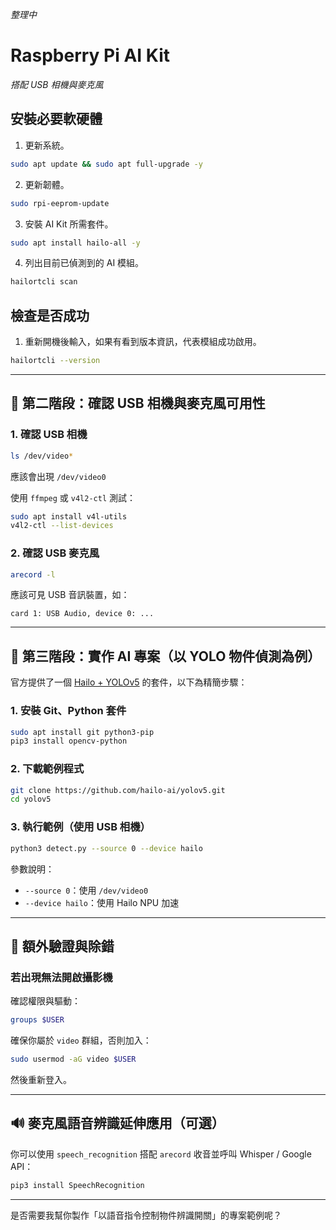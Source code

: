 _整理中_

# Raspberry Pi AI Kit

_搭配 USB 相機與麥克風_

## 安裝必要軟硬體

1. 更新系統。

```bash
sudo apt update && sudo apt full-upgrade -y 
```

2. 更新韌體。

```bash
sudo rpi-eeprom-update
```

3. 安裝 AI Kit 所需套件。

```bash
sudo apt install hailo-all -y
```

4. 列出目前已偵測到的 AI 模組。

```bash
hailortcli scan
```

## 檢查是否成功

1. 重新開機後輸入，如果有看到版本資訊，代表模組成功啟用。

```bash
hailortcli --version
```


---

## 🎥 第二階段：確認 USB 相機與麥克風可用性

### 1. 確認 USB 相機
```bash
ls /dev/video*
```
應該會出現 `/dev/video0`

使用 `ffmpeg` 或 `v4l2-ctl` 測試：
```bash
sudo apt install v4l-utils
v4l2-ctl --list-devices
```

### 2. 確認 USB 麥克風
```bash
arecord -l
```
應該可見 USB 音訊裝置，如：
```
card 1: USB Audio, device 0: ...
```

---

## 🤖 第三階段：實作 AI 專案（以 YOLO 物件偵測為例）

官方提供了一個 [Hailo + YOLOv5](https://github.com/hailo-ai/yolov5) 的套件，以下為精簡步驟：

### 1. 安裝 Git、Python 套件
```bash
sudo apt install git python3-pip
pip3 install opencv-python
```

### 2. 下載範例程式
```bash
git clone https://github.com/hailo-ai/yolov5.git
cd yolov5
```

### 3. 執行範例（使用 USB 相機）
```bash
python3 detect.py --source 0 --device hailo
```
參數說明：
- `--source 0`：使用 `/dev/video0`
- `--device hailo`：使用 Hailo NPU 加速

---

## 🧪 額外驗證與除錯

### 若出現無法開啟攝影機
確認權限與驅動：
```bash
groups $USER
```
確保你屬於 `video` 群組，否則加入：
```bash
sudo usermod -aG video $USER
```
然後重新登入。

---

## 🔊 麥克風語音辨識延伸應用（可選）
你可以使用 `speech_recognition` 搭配 `arecord` 收音並呼叫 Whisper / Google API：

```bash
pip3 install SpeechRecognition
```

---

是否需要我幫你製作「以語音指令控制物件辨識開關」的專案範例呢？